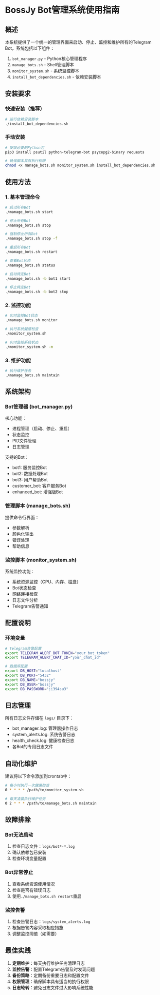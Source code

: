 # BossJy Bot管理系统使用指南

## 概述

本系统提供了一个统一的管理界面来启动、停止、监控和维护所有的Telegram Bot。系统包括以下组件：

1. `bot_manager.py` - Python核心管理程序
2. `manage_bots.sh` - Shell管理脚本
3. `monitor_system.sh` - 系统监控脚本
4. `install_bot_dependencies.sh` - 依赖安装脚本

## 安装要求

### 快速安装（推荐）

```bash
# 运行依赖安装脚本
./install_bot_dependencies.sh
```

### 手动安装

```bash
# 安装必要的Python包
pip3 install psutil python-telegram-bot psycopg2-binary requests

# 确保脚本具有执行权限
chmod +x manage_bots.sh monitor_system.sh install_bot_dependencies.sh
```

## 使用方法

### 1. 基本管理命令

```bash
# 启动所有Bot
./manage_bots.sh start

# 停止所有Bot
./manage_bots.sh stop

# 强制停止所有Bot
./manage_bots.sh stop -f

# 重启所有Bot
./manage_bots.sh restart

# 查看Bot状态
./manage_bots.sh status

# 启动特定Bot
./manage_bots.sh -b bot1 start

# 停止特定Bot
./manage_bots.sh -b bot2 stop
```

### 2. 监控功能

```bash
# 实时监控Bot状态
./manage_bots.sh monitor

# 执行系统健康检查
./monitor_system.sh

# 实时监控系统状态
./monitor_system.sh -m
```

### 3. 维护功能

```bash
# 执行维护任务
./manage_bots.sh maintain
```

## 系统架构

### Bot管理器 (bot_manager.py)

核心功能：
- 进程管理（启动、停止、重启）
- 状态监控
- PID文件管理
- 日志管理

支持的Bot：
- bot1: 服务监控Bot
- bot2: 数据处理Bot
- bot3: 用户帮助Bot
- customer_bot: 客户服务Bot
- enhanced_bot: 增强版Bot

### 管理脚本 (manage_bots.sh)

提供命令行界面：
- 参数解析
- 颜色化输出
- 错误处理
- 帮助信息

### 监控脚本 (monitor_system.sh)

系统监控功能：
- 系统资源监控（CPU、内存、磁盘）
- Bot状态检查
- 网络连接检查
- 日志文件分析
- Telegram告警通知

## 配置说明

### 环境变量

```bash
# Telegram告警配置
export TELEGRAM_ALERT_BOT_TOKEN="your_bot_token"
export TELEGRAM_ALERT_CHAT_ID="your_chat_id"

# 数据库配置
export DB_HOST="localhost"
export DB_PORT="5432"
export DB_NAME="bossjy"
export DB_USER="bossjy"
export DB_PASSWORD="ji394su3"
```

## 日志管理

所有日志文件存储在 `logs/` 目录下：
- bot_manager.log: 管理器操作日志
- system_alerts.log: 系统告警日志
- health_check.log: 健康检查日志
- 各Bot的专用日志文件

## 自动化维护

建议将以下命令添加到crontab中：

```bash
# 每小时执行一次健康检查
0 * * * * /path/to/monitor_system.sh

# 每天凌晨执行维护任务
0 2 * * * /path/to/manage_bots.sh maintain
```

## 故障排除

### Bot无法启动
1. 检查日志文件：`logs/bot*-*.log`
2. 确认依赖包已安装
3. 检查环境变量配置

### Bot异常停止
1. 查看系统资源使用情况
2. 检查是否有错误日志
3. 使用`./manage_bots.sh restart`重启

### 监控告警
1. 检查告警日志：`logs/system_alerts.log`
2. 根据告警内容采取相应措施
3. 调整监控阈值（如需要）

## 最佳实践

1. **定期维护**：每天执行维护任务清理日志
2. **监控告警**：配置Telegram告警及时发现问题
3. **备份策略**：定期备份重要日志和配置文件
4. **权限管理**：确保脚本具有适当的执行权限
5. **日志轮转**：避免日志文件过大影响系统性能